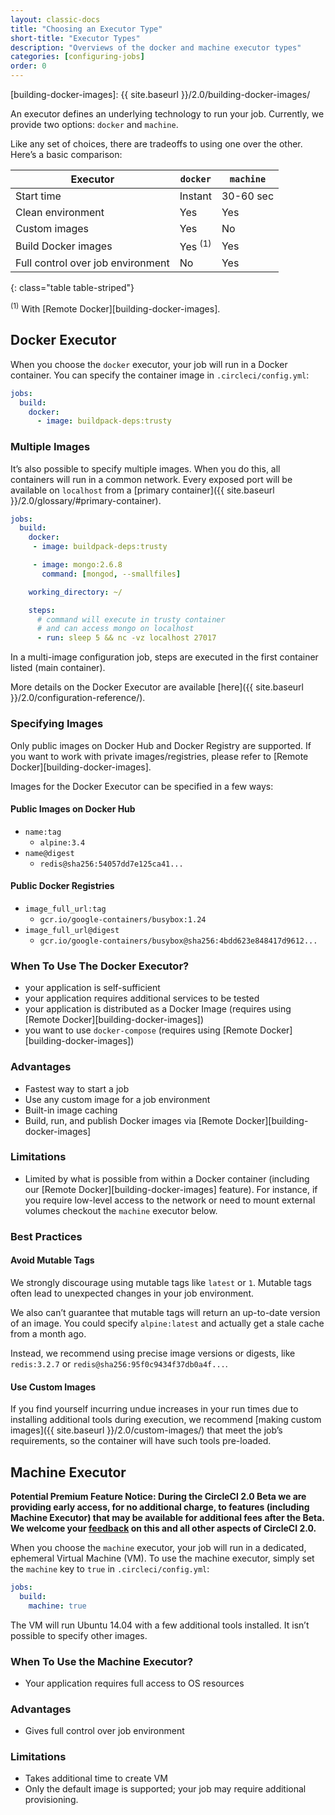 ```yaml
---
layout: classic-docs
title: "Choosing an Executor Type"
short-title: "Executor Types"
description: "Overviews of the docker and machine executor types"
categories: [configuring-jobs]
order: 0
---
```

[building-docker-images]: {{ site.baseurl }}/2.0/building-docker-images/

An executor defines an underlying technology to run your job. Currently, we provide two options: `docker` and `machine`.

Like any set of choices, there are tradeoffs to using one over the other. Here’s a basic comparison:

 Executor | `docker` | `machine`
----------|----------|----------
 Start time | Instant | 30-60 sec
 Clean environment | Yes | Yes
 Custom images | Yes | No
 Build Docker images | Yes <sup>(1)</sup> | Yes
 Full control over job environment | No | Yes
{: class="table table-striped"}

<sup>(1)</sup> With [Remote Docker][building-docker-images].

## Docker Executor
When you choose the `docker` executor, your job will run in a Docker container. You can specify the container image in `.circleci/config.yml`:

```YAML
jobs:
  build:
    docker:
      - image: buildpack-deps:trusty
```

### Multiple Images
It’s also possible to specify multiple images. When you do this, all containers will run in a common network. Every exposed port will be available on `localhost` from a [primary container]({{ site.baseurl }}/2.0/glossary/#primary-container).

```YAML
jobs:
  build:
    docker:
     - image: buildpack-deps:trusty

     - image: mongo:2.6.8
       command: [mongod, --smallfiles]

    working_directory: ~/

    steps:
      # command will execute in trusty container
      # and can access mongo on localhost
      - run: sleep 5 && nc -vz localhost 27017
```

In a multi-image configuration job, steps are executed in the first container listed (main container).

More details on the Docker Executor are available [here]({{ site.baseurl }}/2.0/configuration-reference/).

### Specifying Images
Only public images on Docker Hub and Docker Registry are supported. If you want to work with private images/registries, please refer to [Remote Docker][building-docker-images].

Images for the Docker Executor can be specified in a few ways:

#### Public Images on Docker Hub
  - `name:tag`
    - `alpine:3.4`
  - `name@digest`
    - `redis@sha256:54057dd7e125ca41...`

#### Public Docker Registries
  - `image_full_url:tag`
    - `gcr.io/google-containers/busybox:1.24`
  - `image_full_url@digest`
    - `gcr.io/google-containers/busybox@sha256:4bdd623e848417d9612...`

### When To Use The Docker Executor?
- your application is self-sufficient
- your application requires additional services to be tested
- your application is distributed as a Docker Image (requires using [Remote Docker][building-docker-images])
- you want to use `docker-compose` (requires using [Remote Docker][building-docker-images])

### Advantages
- Fastest way to start a job
- Use any custom image for a job environment
- Built-in image caching
- Build, run, and publish Docker images via [Remote Docker][building-docker-images]

### Limitations
- Limited by what is possible from within a Docker container (including our [Remote Docker][building-docker-images] feature). For instance, if you require low-level access to the network or need to mount external volumes checkout the `machine` executor below.

### Best Practices

#### Avoid Mutable Tags
We strongly discourage using mutable tags like `latest` or `1`. Mutable tags often lead to unexpected changes in your job environment.

We also can’t guarantee that mutable tags will return an up-to-date version of an image. You could specify `alpine:latest` and actually get a stale cache from a month ago.

Instead, we recommend using precise image versions or digests, like `redis:3.2.7` or `redis@sha256:95f0c9434f37db0a4f...`.

#### Use Custom Images
If you find yourself incurring undue increases in your run times due to installing additional tools during execution, we recommend [making custom images]({{ site.baseurl }}/2.0/custom-images/) that meet the job’s requirements, so the container will have such tools pre-loaded.

## Machine Executor

**Potential Premium Feature Notice: During the CircleCI 2.0 Beta we are providing early access, for no additional charge, to features (including Machine Executor) that may be available for additional fees after the Beta. We welcome your [feedback](https://discuss.circleci.com/c/circleci-2-0/feedback) on this and all other aspects of CircleCI 2.0.**

When you choose the `machine` executor, your job will run in a dedicated, ephemeral Virtual Machine (VM). To use the machine executor, simply set the `machine` key to `true` in `.circleci/config.yml`:

```YAML
jobs:
  build:
    machine: true
```

The VM will run Ubuntu 14.04 with a few additional tools installed. It isn’t possible to specify other images.

### When To Use the Machine Executor?
- Your application requires full access to OS resources

### Advantages
- Gives full control over job environment

### Limitations
- Takes additional time to create VM
- Only the default image is supported; your job may require additional provisioning.

